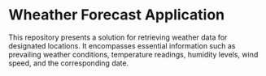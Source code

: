 # Wheather Forecast Application
This repository presents a solution for retrieving weather data for designated locations. It encompasses essential information such as prevailing weather conditions, temperature readings, humidity levels, wind speed, and the corresponding date.
